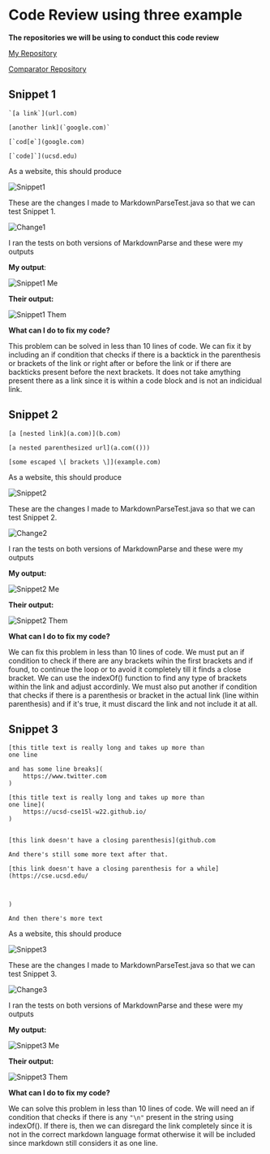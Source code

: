 # Code Review using three example

**The repositories we will be using to conduct this code review**

[My Repository](https://github.com/IncogOwl/markdown-parse.git)

[Comparator Repository](https://github.com/yi113/markdown-parse.git)

## Snippet 1

```
`[a link`](url.com)

[another link](`google.com)`

[`cod[e`](google.com)

[`code]`](ucsd.edu)
```

As a website, this should produce 

![Snippet1](Snippet1.png)

These are the changes I made to MarkdownParseTest.java so that we can test Snippet 1.

![Change1](Change1.png)

I ran the tests on both versions of MarkdownParse and these were my outputs

**My output**:

![Snippet1 Me](Snippet1Me.png)

**Their output:** 

![Snippet1 Them](Snippet1Them.png)



**What can I do to fix my code?**

This problem can be solved in less than 10 lines of code. We can fix it by including an if condition that checks if there is a backtick in the parenthesis or brackets of the link or right after or before the link or if there are backticks present before the next brackets. It does not take amything present there as a link since it is within a code block and is not an indicidual link.





## Snippet 2

```
[a [nested link](a.com)](b.com)

[a nested parenthesized url](a.com(()))

[some escaped \[ brackets \]](example.com)
```

As a website, this should produce 

![Snippet2](Snippet2.png)

These are the changes I made to MarkdownParseTest.java so that we can test Snippet 2.

![Change2](Change2.png)

I ran the tests on both versions of MarkdownParse and these were my outputs

**My output:**

![Snippet2 Me](Snippet2Me.png)

**Their output:** 

![Snippet2 Them](Snippet2Them.png)

**What can I do to fix my code?**

We can fix this problem in less than 10 lines of code. We must put an if condition to check if there are any brackets wihin the first brackets and if found, to continue the loop or to avoid it completely till it finds a close bracket. We can use the indexOf() function to find any type of brackets within the link and adjust accordinly. We must also put another if condition that checks if there is a parenthesis or bracket in the actual link (line within parenthesis) and if it's true, it must discard the link and not include it at all.



## Snippet 3

```
[this title text is really long and takes up more than 
one line

and has some line breaks](
    https://www.twitter.com
)

[this title text is really long and takes up more than 
one line](
    https://ucsd-cse15l-w22.github.io/
)


[this link doesn't have a closing parenthesis](github.com

And there's still some more text after that.

[this link doesn't have a closing parenthesis for a while](https://cse.ucsd.edu/



)

And then there's more text
```

As a website, this should produce 

![Snippet3](Snippet3.png)

These are the changes I made to MarkdownParseTest.java so that we can test Snippet 3.

![Change3](Change3Final.png)

I ran the tests on both versions of MarkdownParse and these were my outputs

**My output:**

![Snippet3 Me](Snippet3MeFinal.png)

**Their output:** 

![Snippet3 Them](Snippet3ThemFinal.png)

**What can I do to fix my code?**

We can solve this problem in less than 10 lines of code. We will need an if condition that checks if there is any ```"\n"``` present in the string using indexOf(). If there is, then we can disregard the link completely since it is not in the correct markdown language format otherwise it will be included since markdown still considers it as one line.
